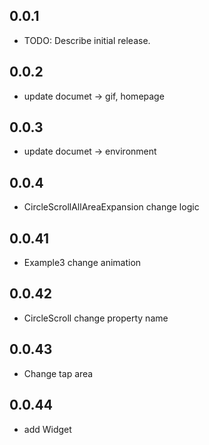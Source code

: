 ## 0.0.1

* TODO: Describe initial release.

## 0.0.2

* update documet -> gif, homepage

## 0.0.3

* update documet -> environment

## 0.0.4

* CircleScrollAllAreaExpansion change logic

## 0.0.41

* Example3 change animation

## 0.0.42

* CircleScroll change property name

## 0.0.43

* Change tap area

## 0.0.44

* add Widget